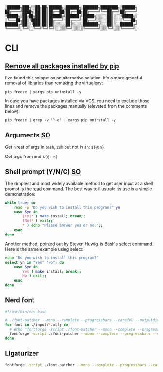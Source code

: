 
    ░██████╗███╗░░██╗██╗██████╗░██████╗░███████╗████████╗░██████╗
    ██╔════╝████╗░██║██║██╔══██╗██╔══██╗██╔════╝╚══██╔══╝██╔════╝
    ╚█████╗░██╔██╗██║██║██████╔╝██████╔╝█████╗░░░░░██║░░░╚█████╗░
    ░╚═══██╗██║╚████║██║██╔═══╝░██╔═══╝░██╔══╝░░░░░██║░░░░╚═══██╗
    ██████╔╝██║░╚███║██║██║░░░░░██║░░░░░███████╗░░░██║░░░██████╔╝
    ╚═════╝░╚═╝░░╚══╝╚═╝╚═╝░░░░░╚═╝░░░░░╚══════╝░░░╚═╝░░░╚═════╝░

# CLI

## [Remove all packages installed by pip](https://stackoverflow.com/questions/11248073/what-is-the-easiest-way-to-remove-all-packages-installed-by-pip)

 I've found this snippet as an alternative solution. It's a more graceful removal of libraries than remaking the virtualenv:

`pip freeze | xargs pip uninstall -y`

In case you have packages installed via VCS, you need to exclude those lines and remove the packages manually (elevated from the comments below):

`pip freeze | grep -v "^-e" | xargs pip uninstall -y`

## Arguments [SO](https://unix.stackexchange.com/questions/225943/except-the-1st-argument)

Get `n` rest of args in `bash`, `zsh` but not in `sh`: `${@:n}`

Get args from end `${@:-n}` 

## Shell prompt (Y/N/C) [SO](https://stackoverflow.com/questions/226703/how-do-i-prompt-for-yes-no-cancel-input-in-a-linux-shell-script)

The simplest and most widely available method to get user input at a shell prompt is the [read](https://www.gnu.org/software/bash/manual/bashref.html#index-read) command. The best way to illustrate its use is a simple demonstration:

```bash
while true; do
    read -p "Do you wish to install this program?" yn
    case $yn in
        [Yy]* ) make install; break;;
        [Nn]* ) exit;;
        * ) echo "Please answer yes or no.";;
    esac
done
```

Another method, pointed out by Steven Huwig, is Bash's [select](https://www.gnu.org/software/bash/manual/bashref.html#index-select) command. Here is the same example using select:

```bash
echo "Do you wish to install this program?"
select yn in "Yes" "No"; do
    case $yn in
        Yes ) make install; break;;
        No ) exit;;
    esac
done
```

## Nerd font

```bash
#!/usr/bin/env bash

# ./font-patcher --mono --complete --progressbars --careful --outputdir ./output ./input/LigaOperatorMono-Book.otf
for font in ./input/*.otf; do
  # echo "fontforge -script ./font-patcher --mono --complete --progressbars --careful --outputdir ./output ./input/$font"
  fontforge -script ./font-patcher --mono --complete --progressbars --careful --outputdir ./output "$font"
done
```

## Ligaturizer

```bash
fontforge -script ./font-patcher --mono --complete --progressbars --careful --outputdir ./output ./input/LigaOperatorMono-Book.otf
```
